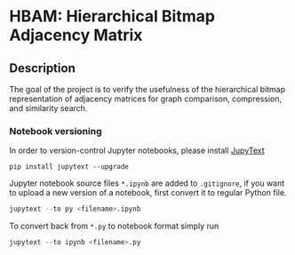 # HBAM: Hierarchical Bitmap Adjacency Matrix

## Description

The goal of the project is to verify the usefulness of the hierarchical bitmap representation of adjacency matrices for graph comparison, compression, and similarity search.

### Notebook versioning

In order to version-control Jupyter notebooks, please install [JupyText](https://jupytext.readthedocs.io/en/latest/index.html)

```
pip install jupytext --upgrade 
```

Jupyter notebook source files `*.ipynb` are added to `.gitignore`, if you want to upload a new version of a notebook, first convert it to regular Python file.

```python
jupytext --to py <filename>.ipynb
```

To convert back from `*.py` to notebook format simply run

```python
jupytext --to ipynb <filename>.py
```


